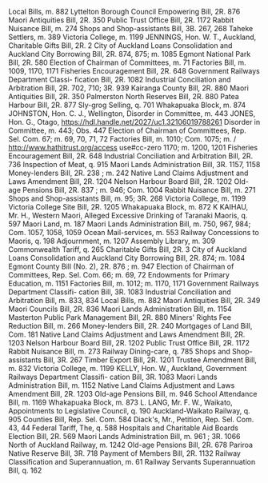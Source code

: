 Local Bills, m. 882 Lyttelton Borough Council Empowering Bill, 2R. 876 Maori Antiquities Bill, 2R. 350 Public Trust Office Bill, 2R. 1172 Rabbit Nuisance Bill, m. 274 Shops and Shop-assistants Bill, 3B. 267, 268 Taheke Settlers, m. 389 Victoria College, m. 1199 JENNINGS, Hon. W. T., Auckland, Charitable Gifts Bill, 2R. 2 City of Auckland Loans Consolidation and Auckland City Borrowing Bill, 2R. 874, 875; m. 1085 Egmont National Park Bill, 2R. 580 Election of Chairman of Committees, m. 71 Factories Bill, m. 1009, 1170, 1171 Fisheries Encouragement Bill, 2R. 648 Government Railways Department Classi- fication Bill, 2R. 1082 Industrial Conciliation and Arbitration Bill, 2R. 702, 710; 3R. 939 Kairanga County Bill, 2R. 880 Maori Antiquities Bill, 2R. 350 Palmerston North Reserves Bill, 2R. 880 Patea Harbour Bill, 2R. 877 Sly-grog Selling, q. 701 Whakapuaka Block, m. 874 JOHNSTON, Hon. C. J., Wellington, Disorder in Committee, m. 443 JONES, Hon. G., Otago, https://hdl.handle.net/2027/uc1.32106019788261 Disorder in Committee, m. 443; Obs. 447 Election of Chairman of Committees, Rep. Sel. Com. 67; m. 69, 70, 71, 72 Factories Bill, m. 1010; Com. 1075; m. / http://www.hathitrust.org/access use#cc-zero 1170; m. 1200, 1201 Fisheries Encouragement Bill, 2R. 648 Industrial Conciliation and Arbitration Bill, 2R. 736 Inspection of Meat, q. 915 Maori Lands Administration Bill, 3R. 1157, 1158 Money-lenders Bill, 2R. 238 ; m. 242 Native Land Claims Adjustment and Laws Amendment Bill, 2R. 1204 Nelson Harbour Board Bill, 2R. 1202 Old-age Pensions Bill, 2R. 837 ; m. 946; Com. 1004 Rabbit Nuisance Bill, m. 271 Shops and Shop-assistants Bill, m. 95; 3R. 268 Victoria College, m. 1199 Victoria College Site Bill, 2R. 1205 Whakapuaka Block, m. 872 K KAIHAU, Mr. H., Western Maori, Alleged Excessive Drinking of Taranaki Maoris, q. 597 Maori Land, m. 187 Maori Lands Administration Bill, m. 750, 967, 984; Com. 1057, 1058, 1059 Ocean Mail-services, m. 553 Railway Concessions to Maoris, q. 198 Adjournment, m. 1207 Assembly Library, m. 309 Commonwealth Tariff, q. 265 Charitable Gifts Bill, 2R. 3 City of Auckland Loans Consolidation and Auckland City Borrowing Bill, 2R. 874; m. 1084 Egmont County Bill (No. 2), 2R. 876 ; m. 947 Election of Chairman of Committees, Rep. Sel. Com. 66; m. 69, 72 Endowments for Primary Education, m. 1151 Factories Bill, m. 1012; m. 1170, 1171 Government Railways Department Classifi- cation Bill, 3R. 1083 Industrial Conciliation and Arbitration Bill, m. 833, 834 Local Bills, m. 882 Maori Antiquities Bill, 2R. 349 Maori Councils Bill, 2R. 836 Maori Lands Administration Bill, m. 1154 Masterton Public Park Management Bill, 2R. 880 Miners' Rights Fee Reduction Bill, m. 266 Money-lenders Bill, 2R. 240 Mortgages of Land Bill, Com. 181 Native Land Claims Adjustment and Laws Amendment Bill, 2R. 1203 Nelson Harbour Board Bill, 2R. 1202 Public Trust Office Bill, 2R. 1172 Rabbit Nuisance Bill, m. 273 Railway Dining-care, q. 785 Shops and Shop-assistants Bill, 3R. 267 Timber Export Bill, 2R. 1201 Trustee Amendment Bill, m. 832 Victoria College, m. 1199 KELLY, Hon. W., Auckland, Government Railways Department Classifi- cation Bill, 3R. 1083 Maori Lands Administration Bill, m. 1152 Native Land Claims Adjustment and Laws Amendment Bill, 2R. 1203 Old-age Pensions Bill, m. 946 School Attendance Bill, m. 1169 Whakapuaka Block, m. 873 L. LANG, Mr. F. W., Waikato, Appointments to Legislative Council, q. 190 Auckland-Waikato Railway, q. 905 Counties Bill, Rep. Sel. Com. 584 Diack's, Mr., Petition, Rep. Sel. Com. 43, 44 Federal Tariff, The, q. 588 Hospitals and Charitable Aid Boards Election Bill, 2R. 569 Maori Lands Administration Bill, m. 961 ; 3R. 1066 North of Auckland Railway, m. 1242 Old-age Pensions Bill, 2R. 678 Pariroa Native Reserve Bill, 3R. 718 Payment of Members Bill, 2R. 1132 Railway Classification and Superannuation, m. 61 Railway Servants Superannuation Bill, q. 162 